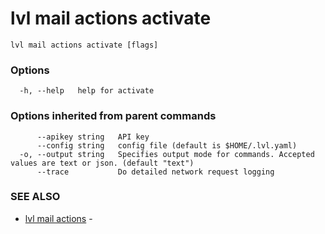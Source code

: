 # lvl mail actions activate



```
lvl mail actions activate [flags]
```

### Options

```
  -h, --help   help for activate
```

### Options inherited from parent commands

```
      --apikey string   API key
      --config string   config file (default is $HOME/.lvl.yaml)
  -o, --output string   Specifies output mode for commands. Accepted values are text or json. (default "text")
      --trace           Do detailed network request logging
```

### SEE ALSO

* [lvl mail actions](lvl_mail_actions.md)	 - 

